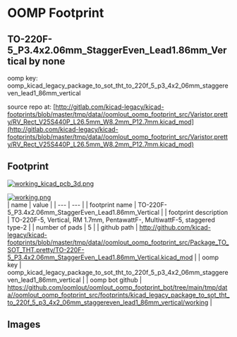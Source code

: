 # OOMP Footprint  
## TO-220F-5_P3.4x2.06mm_StaggerEven_Lead1.86mm_Vertical  by none  
  
oomp key: oomp_kicad_legacy_package_to_sot_tht_to_220f_5_p3_4x2_06mm_staggereven_lead1_86mm_vertical  
  
source repo at: [http://gitlab.com/kicad-legacy/kicad-footprints/blob/master/tmp/data//oomlout_oomp_footprint_src/Varistor.pretty/RV_Rect_V25S440P_L26.5mm_W8.2mm_P12.7mm.kicad_mod](http://gitlab.com/kicad-legacy/kicad-footprints/blob/master/tmp/data//oomlout_oomp_footprint_src/Varistor.pretty/RV_Rect_V25S440P_L26.5mm_W8.2mm_P12.7mm.kicad_mod)  
## Footprint  
  
[![working_kicad_pcb_3d.png](working_kicad_pcb_3d_600.png)](working_kicad_pcb_3d.png)  
  
[![working.png](working_600.png)](working.png)  
| name | value | 
| --- | --- | 
| footprint name | TO-220F-5_P3.4x2.06mm_StaggerEven_Lead1.86mm_Vertical | 
| footprint description | TO-220F-5, Vertical, RM 1.7mm, PentawattF-, MultiwattF-5, staggered type-2 | 
| number of pads | 5 | 
| github path | http://github.com/kicad-legacy/kicad-footprints/blob/master/tmp/data//oomlout_oomp_footprint_src/Package_TO_SOT_THT.pretty/TO-220F-5_P3.4x2.06mm_StaggerEven_Lead1.86mm_Vertical.kicad_mod | 
| oomp key | oomp_kicad_legacy_package_to_sot_tht_to_220f_5_p3_4x2_06mm_staggereven_lead1_86mm_vertical | 
| oomp bot github | https://github.com/oomlout/oomlout_oomp_footprint_bot/tree/main/tmp/data//oomlout_oomp_footprint_src/footprints/kicad_legacy_package_to_sot_tht_to_220f_5_p3_4x2_06mm_staggereven_lead1_86mm_vertical/working | 
## Images  
